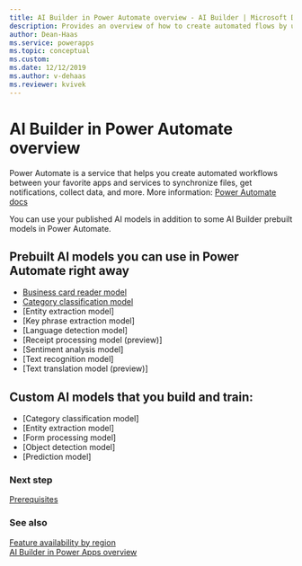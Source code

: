```yaml
---
title: AI Builder in Power Automate overview - AI Builder | Microsoft Docs
description: Provides an overview of how to create automated flows by using AI Builder in Power Automate.
author: Dean-Haas
ms.service: powerapps
ms.topic: conceptual
ms.custom: 
ms.date: 12/12/2019
ms.author: v-dehaas
ms.reviewer: kvivek
---
```


# AI Builder in Power Automate overview

Power Automate is a service that helps you create automated workflows between your favorite apps and services to synchronize files, get notifications, collect data, and more. More information: [Power Automate docs](https://docs.microsoft.com/power-automate) 

You can use your published AI models in addition to some AI Builder prebuilt models in Power Automate.

## Prebuilt AI models you can use in Power Automate right away

* [Business card reader model](flow-business-card-reader.md)
* [Category classification model](prebuilt-category-classification-pwr-automate)
* [Entity extraction model]
* [Key phrase extraction model]
* [Language detection model]
* [Receipt processing model (preview)]
* [Sentiment analysis model]
* [Text recognition model]
* [Text translation model (preview)]

## Custom AI models that you build and train:

* [Category classification model]
* [Entity extraction model]
* [Form processing model]
* [Object detection model]
* [Prediction model]

### Next step

[Prerequisites](use-in-flow-prereq.md)

### See also

[Feature availability by region](availability-region.md)  
[AI Builder in Power Apps overview](use-in-powerapps-overview.md)
